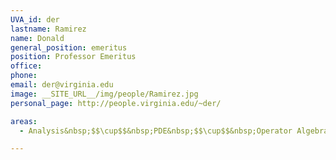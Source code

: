 ```yaml
---
UVA_id: der
lastname: Ramirez
name: Donald
general_position: emeritus
position: Professor Emeritus
office: 
phone: 
email: der@virginia.edu
image: __SITE_URL__/img/people/Ramirez.jpg
personal_page: http://people.virginia.edu/~der/

areas:
  - Analysis&nbsp;$$\cup$$&nbsp;PDE&nbsp;$$\cup$$&nbsp;Operator Algebras

---
```

